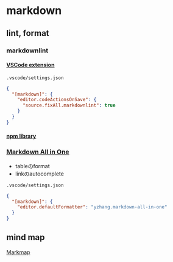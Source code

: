 # markdown

## lint, format

### markdownlint

#### [VSCode extension](https://marketplace.visualstudio.com/items?itemName=DavidAnson.vscode-markdownlint)

`.vscode/settings.json`

```json
{
  "[markdown]": {
    "editor.codeActionsOnSave": {
      "source.fixAll.markdownlint": true
    }
  }
}
```

#### [npm library](https://www.npmjs.com/package/markdownlint)

### [Markdown All in One](https://marketplace.visualstudio.com/items?itemName=yzhang.markdown-all-in-one)

- tableのformat
- linkのautocomplete

`.vscode/settings.json`

```json
{
  "[markdown]": {
    "editor.defaultFormatter": "yzhang.markdown-all-in-one"
  }
}
```

## mind map

[Markmap](https://marketplace.visualstudio.com/items?itemName=gera2ld.markmap-vscode)
